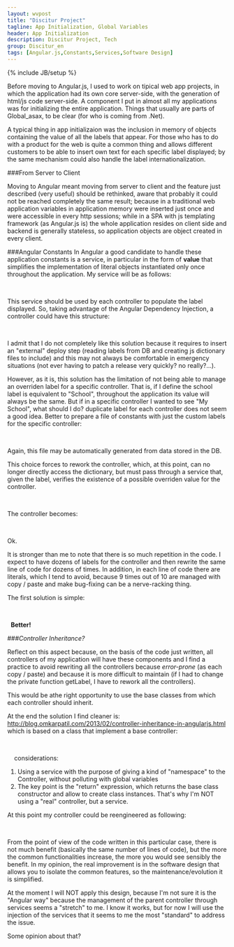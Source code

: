 ```yaml
---
layout: wvpost
title: "Discitur Project"
tagline: App Initialization, Global Variables
header: App Initialization
description: Discitur Project, Tech
group: Discitur_en
tags: [Angular.js,Constants,Services,Software Design]
---
```

{% include JB/setup %}

<script type="application/ld+json">
{
  "@context" : "http://schema.org",
  "@type" : "Article",
  "name" : "App Initialization, Global Variables",
  "author" : {
    "@type" : "Person",
    "name" : "william verdolini"
  },
  "datePublished" : "2014-01-20",
  "articleSection" : [ "Passare ad Angular significava passare dal server al client e questo approccio (molto utile) doveva essere rivisto. Rivisto, consapevole del fatto che NON poteva essere riottenuto lo stesso identico risultato, per il fatto che nelle applicazioni web tradizionali le variabili in Application Memory erano inserite una sola volta ed erano accessibili a tutte le sessioni http che l'applicazione riceveva; mentre in SPA con framework di templating js come Angular l'applicazione risiede tutta sul client ed il backend è in genere state-less e quindi quelle che saranno oggetti di applicazione, sono oggetti ricreati su ogni client.", "Angular.js", "Constants", "Services", "Software Design" ],
  "url" : "http://williamverdolini.github.io/2014/01/20/discitur-appinit/"
}
</script>

Before moving to Angular.js, I used to work on tipical web app projects, in which the application had its own core server-side, 
with the generation of html/js code server-side. A component I put in almost all my applications was for initializing the entire application. 
Things that usually are parts of Global_asax, to be clear (for who is coming from .Net). 

A typical thing in app initializaion was the inclusion in memory of objects containing the value of all the labels that appear. 
For those who has to do with a product for the web is quite a common thing and allows different customers to be able to insert own text for each specific label displayed; 
by the same mechanism could also handle the label internationalization.


###From Server to Client

Moving to Angular meant moving from server to client and the feature just described (very useful) should be rethinked, 
aware that probably it could not be reached completely the same result; because in a traditional web application
variables in application memory were inserted just once and were accessible in every http sessions; while in a SPA with js templating framework (as Angular.js is)
the whole application resides on client side and backend is generally stateless, so application objects are object created in every client.   


###Angular Constants
In Angular a good candidate to handle these application constants is a service, 
in particular in the form of **value** that simplifies the implementation of literal objects instantiated only once throughout the application. My service will be as follows:
  

<script type="syntaxhighlighter" class="brush: javascript">
<![CDATA[
angular.module('Common')
.value('dictionary',
    {
        specifics : "Caratteristiche",
        discipline: "Disciplina",
        school: "Scuola",
        classroom: "Classe",
        rating: "Valutazione",
        author: "Pubblicato da",
        ...
    }
)
]]></script> 


This service should be used by each controller to populate the label displayed. 
So, taking advantage of the Angular Dependency Injection, a controller could have this structure:
 
<script type="syntaxhighlighter" class="brush: javascript">
<![CDATA[
angular.module('Lesson')
    .controller('LessonCtrl', [
        '$scope',
        'dictionary',
        function (
            $scope,
            dictionary,
            ) {
            //-------- public properties-------
            $scope.labels = {
                specifics: dictionary.specifics,
                discipline: dictionary.discipline,
                school: dictionary.school,
                classroom: dictionary.classroom,
                author: dictionary.author
            };
]]></script> 

I admit that I do not completely like this solution because it requires to insert an "external" deploy step (reading labels from DB and creating js dictionary files to include) 
and this may not always be comfortable in emergency situations (not ever having to patch a release very quickly? no really?...). 


However, as it is, this solution has the limitation of not being able to manage an overriden label for a specific controller. 
That is, if I define the school label is equivalent to "School", throughout the application its value will always be the same. 
But if in a specific controller I wanted to see "My School", what should I do? duplicate label for each controller does not seem a good idea. 
Better to prepare a file of constants with just the custom labels for the specific controller:

 
<script type="syntaxhighlighter" class="brush: javascript">
<![CDATA[
angular.module('Common')
.value('overrides',
    {
        'LessonCtrl': {
            school: "La  mia Scuola"
        }
    }
)
]]></script> 

Again, this file may be automatically generated from data stored in the DB. 

This choice forces to rework the controller, which, at this point, can no longer directly access the dictionary, but must pass through a service 
that, given the label, verifies the existence of a possible overriden value for the controller.

 
<script type="syntaxhighlighter" class="brush: javascript">
<![CDATA[
angular.module('Common')
        .factory('LabelService', function (dictionary,  overrides) {
            return {
                get: function (controller, label) {
            // if exists the overriden label within the Controller is returned 
            // otherwise the dictionary's label is returned

                 return 
          (overrides[controller] && overrides[controller][label]) ?
          overrides[controller][label] :
          dictionary[label] || 'Label (' + label + ') not set!';
                }
            };
        });
]]></script> 

The controller becomes:

 
<script type="syntaxhighlighter" class="brush: javascript">
<![CDATA[
angular.module('Lesson')
    .controller('LessonCtrl', [
        '$scope',
        'LabelService'
        function (
            $scope,
            LabelService,
            ) {
            //-------- public properties-------
            $scope.labels = {
                specifics: LabelService.get('LessonCtrl','specifics'),
                discipline: LabelService.get('LessonCtrl','discipline'),
                school: LabelService.get('LessonCtrl','school'),
                ...
            };
]]></script> 

Ok.

It is stronger than me to note that there is so much repetition in the code. I expect to have dozens of labels for the controller and then rewrite 
the same line of code for dozens of times. In addition, in each line of code there are literals, which I tend to avoid, because 9 times out of 10 are managed with 
copy / paste and make bug-fixing can be a nerve-racking thing. 

The first solution is simple:
 
<script type="syntaxhighlighter" class="brush: javascript">
<![CDATA[
angular.module('Lesson')
    .controller('LessonCtrl', [
        '$scope',
        'LabelService'
        function (
            $scope,
            LabelService,
            ) {
            var getLabel = function (label) {
                return LabelService.get('LessonCtrl', label);
            }

            //-------- public properties-------
            $scope.labels = {
                specifics: getLabel('specifics'),
                discipline: getLabel('discipline'),
                school: getLabel('school'),
                ...
            };
]]></script> 

 
**Better!**


###_Controller Inheritance?_

Reflect on this aspect because, on the basis of the code just written, all controllers of my application will have these components and I find a practice to avoid 
rewriting all the controllers because _error-prone_ (as each copy / paste) and because it is more difficult to maintain (if I had to change the private function getLabel, I have 
to rework all the controllers). 

This would be athe right opportunity to use the base classes from which each controller should inherit.

At the end the solution I find cleaner is: <a href="http://blog.omkarpatil.com/2013/02/controller-inheritance-in-angularjs.html" target="_blank">http://blog.omkarpatil.com/2013/02/controller-inheritance-in-angularjs.html</a>
which is based on a class that implement a base controller:
 
<script type="syntaxhighlighter" class="brush: javascript">
<![CDATA[
angular.module("Discitur")
    .factory('DisciturBaseCtrl', function () {
        function DisciturBaseCtrl($scope, LabelService) {
            //-------- public methods-------
            $scope.getLabel = function (label) {
                return LabelService.get($scope.ctrl, label);
            };
        }
        return (DisciturBaseCtrl);
    });
]]></script> 
 
 
considerations:

1. Using a service with the purpose of giving a
     kind of "namespace" to the Controller, without polluting with global variables
2. The key point is the "return" expression, which returns the base class constructor and allow to create class instances.
     That's why I'm NOT using a "real" controller, but a service.

At this point my controller could be reengineered as following:

<script type="syntaxhighlighter" class="brush: javascript">
<![CDATA[
  
  
angular.module('Lesson')
    .controller('LessonCtrl', [
        '$scope',
        'DisciturBaseCtrl',
        '$injector',
        function ($scope, DisciturBaseCtrl, $injector) {
            $scope.ctrl = 'LessonCtrl';
            // inherit Discitur Base Controller
            $injector.invoke(DisciturBaseCtrl, this, { $scope: $scope });
            //-------- public properties-------
            $scope.labels = {
                specifics: $scope.getLabel('specifics'),
                discipline: $scope.getLabel('discipline'),
                school: $scope.getLabel('school'),
                classroom: $scope.getLabel('classroom')
            };
    
  
    
]]></script> 


From the point of view of the code written in this particular case, 
there is not much benefit (basically the same number of lines of code), but the more the common functionalities increase, the more you would see sensibly the benefit. 
In my opinion, the real improvement is in the software design that allows you to isolate the common features, so the maintenance/evolution it is simplified. 

At the moment I will NOT apply this design, because I'm not sure it is the "Angular way" because the management of the parent controller through services seems a "stretch" to me. 
I know it works, but for now I will use the injection of the services that it seems to me the most "standard" to address the issue. 

Some opinion about that?